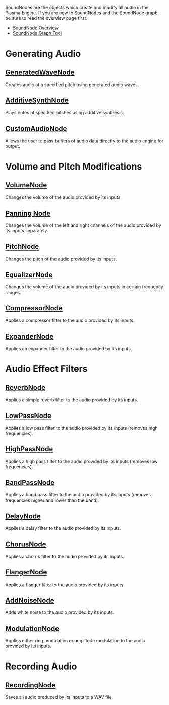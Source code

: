 SoundNodes are the objects which create and modify all audio in the Plasma Engine. If you are new to SoundNodes and the SoundNode graph, be sure to read the overview page first.

- [SoundNode Overview ](https://github.com/PlasmaEngine/PlasmaDocs/blob/master/plasma_editor_documentation/plasmamanual/audio/soundnode/soudnode_overview.markdown)
- [SoundNode Graph Tool ](https://github.com/PlasmaEngine/PlasmaDocs/blob/master/plasma_editor_documentation/plasmamanual/audio/soundnode_graph.markdown)

 # Generating Audio

 ## [GeneratedWaveNode ](https://github.com/PlasmaEngine/PlasmaDocs/blob/master/plasma_editor_documentation/plasmamanual/audio/soundnode/generatedwavenode.markdown)

Creates audio at a specified pitch using generated audio waves.

 ## [AdditiveSynthNode ](https://github.com/PlasmaEngine/PlasmaDocs/blob/master/plasma_editor_documentation/plasmamanual/audio/soundnode/additivesynthnode.markdown)

Plays notes at specified pitches using additive synthesis.

 ## [CustomAudioNode ](https://github.com/PlasmaEngine/PlasmaDocs/blob/master/plasma_editor_documentation/plasmamanual/audio/soundnode/customaudionode.markdown)

Allows the user to pass buffers of audio data directly to the audio engine for output.

 # Volume and Pitch Modifications

 ## [VolumeNode ](https://github.com/PlasmaEngine/PlasmaDocs/blob/master/plasma_editor_documentation/plasmamanual/audio/soundnode/volumenode.markdown)

Changes the volume of the audio provided by its inputs.

 ## [Panning Node ](https://github.com/PlasmaEngine/PlasmaDocs/blob/master/plasma_editor_documentation/plasmamanual/audio/soundnode/panningnode.markdown)

Changes the volume of the left and right channels of the audio provided by its inputs separately.

 ## [PitchNode ](https://github.com/PlasmaEngine/PlasmaDocs/blob/master/plasma_editor_documentation/plasmamanual/audio/soundnode/pitchnode.markdown)

Changes the pitch of the audio provided by its inputs.

 ## [EqualizerNode ](https://github.com/PlasmaEngine/PlasmaDocs/blob/master/plasma_editor_documentation/plasmamanual/audio/soundnode/equalizernode.markdown)

Changes the volume of the audio provided by its inputs in certain frequency ranges.

 ## [CompressorNode ](https://github.com/PlasmaEngine/PlasmaDocs/blob/master/plasma_editor_documentation/plasmamanual/audio/soundnode/compressornode.markdown)

Applies a compressor filter to the audio provided by its inputs.

 ## [ExpanderNode ](https://github.com/PlasmaEngine/PlasmaDocs/blob/master/plasma_editor_documentation/plasmamanual/audio/soundnode/expandernode.markdown)

Applies an expander filter to the audio provided by its inputs.

 # Audio Effect Filters

 ## [ReverbNode ](https://github.com/PlasmaEngine/PlasmaDocs/blob/master/plasma_editor_documentation/plasmamanual/audio/soundnode/reverbnode.markdown)

Applies a simple reverb filter to the audio provided by its inputs.

 ## [LowPassNode ](https://github.com/PlasmaEngine/PlasmaDocs/blob/master/plasma_editor_documentation/plasmamanual/audio/soundnode/lowpassnode.markdown)

Applies a low pass filter to the audio provided by its inputs (removes high frequencies).

 ## [HighPassNode ](https://github.com/PlasmaEngine/PlasmaDocs/blob/master/plasma_editor_documentation/plasmamanual/audio/soundnode/highpassnode.markdown)

Applies a high pass filter to the audio provided by its inputs (removes low frequencies).

 ## [BandPassNode ](https://github.com/PlasmaEngine/PlasmaDocs/blob/master/plasma_editor_documentation/plasmamanual/audio/soundnode/bandpassnode.markdown)

Applies a band pass filter to the audio provided by its inputs (removes frequencies higher and lower than the band).

 ## [DelayNode ](https://github.com/PlasmaEngine/PlasmaDocs/blob/master/plasma_editor_documentation/plasmamanual/audio/soundnode/delaynode.markdown)

Applies a delay filter to the audio provided by its inputs.

 ## [ChorusNode ](https://github.com/PlasmaEngine/PlasmaDocs/blob/master/plasma_editor_documentation/plasmamanual/audio/soundnode/chorusnode.markdown)

Applies a chorus filter to the audio provided by its inputs.

 ## [FlangerNode ](https://github.com/PlasmaEngine/PlasmaDocs/blob/master/plasma_editor_documentation/plasmamanual/audio/soundnode/flangernode.markdown)

Applies a flanger filter to the audio provided by its inputs.

 ## [AddNoiseNode ](https://github.com/PlasmaEngine/PlasmaDocs/blob/master/plasma_editor_documentation/plasmamanual/audio/soundnode/addnoisenode.markdown)

Adds white noise to the audio provided by its inputs.

 ## [ModulationNode ](https://github.com/PlasmaEngine/PlasmaDocs/blob/master/plasma_editor_documentation/plasmamanual/audio/soundnode/modulationnode.markdown)

Applies either ring modulation or amplitude modulation to the audio provided by its inputs.

 # Recording Audio

 ## [RecordingNode ](https://github.com/PlasmaEngine/PlasmaDocs/blob/master/plasma_editor_documentation/plasmamanual/audio/soundnode/recordingnode.markdown)

Saves all audio produced by its inputs to a WAV file. 

 